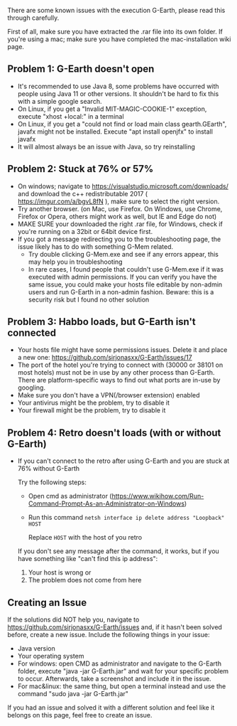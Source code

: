 There are some known issues with the execution G-Earth, please read this through carefully.

First of all, make sure you have extracted the .rar file into its own folder.
If you're using a mac; make sure you have completed the mac-installation wiki page.

## Problem 1: G-Earth doesn't open
* It's recommended to use Java 8, some problems have occurred with people using Java 11 or other versions. It shouldn't be hard to fix this with a simple google search.
* On Linux, if you get a "Invalid MIT-MAGIC-COOKIE-1" exception, execute "xhost +local:" in a terminal
* On Linux, if you get a "could not find or load main class gearth.GEarth", javafx might not be installed. Execute "apt install openjfx" to install javafx
* It will almost always be an issue with Java, so try reinstalling

## Problem 2: Stuck at 76% or 57%
* On windows; navigate to https://visualstudio.microsoft.com/downloads/ and download the c++ redistributable 2017 ( https://imgur.com/a/bgvL8fN ), make sure to select the right version.
* Try another browser. (on Mac, use Firefox. On Windows, use Chrome, Firefox or Opera, others might work as well, but IE and Edge do not)
* MAKE SURE your downloaded the right .rar file, for Windows, check if you're running on a 32bit or 64bit device first.
* If you got a message redirecting you to the troubleshooting page, the issue likely has to do with something G-Mem related.
  - Try double clicking G-Mem.exe and see if any errors appear, this may help you in troubleshooting
  - In rare cases, I found people that couldn't use G-Mem.exe if it was executed with admin permissions. If you can verify you have the same issue, you could make your hosts file editable by non-admin users and run G-Earth in a non-admin fashion. Beware: this is a security risk but I found no other solution

## Problem 3: Habbo loads, but G-Earth isn't connected
* Your hosts file might have some permissions issues. Delete it and place a new one: https://github.com/sirjonasxx/G-Earth/issues/17
* The port of the hotel you're trying to connect with (30000 or 38101 on most hotels) must not be in use by any other process than G-Earth. There are platform-specific ways to find out what ports are in-use by googling.
* Make sure you don't have a VPN(/browser extension) enabled
* Your antivirus might be the problem, try to disable it
* Your firewall might be the problem, try to disable it

## Problem 4: Retro doesn't loads (with or without G-Earth)
* If you can't connect to the retro after using G-Earth and you are stuck at 76% without G-Earth

    Try the following steps:

    - Open cmd as administrator (https://www.wikihow.com/Run-Command-Prompt-As-an-Administrator-on-Windows)
    - Run this command `netsh interface ip delete address "Loopback" HOST`

        Replace `HOST` with the host of you retro

    If you don't see any message after the command, it works, 
    but if you have something like "can't find this ip address":
     1) Your host is wrong or
     2) The problem does not come from here

## Creating an Issue
If the solutions did NOT help you, navigate to https://github.com/sirjonasxx/G-Earth/issues and, if it hasn't been solved before, create a new issue.
Include the following things in your issue:
* Java version
* Your operating system
* For windows: open CMD as administrator and navigate to the G-Earth folder, execute "java -jar G-Earth.jar" and wait for your specific problem to occur. Afterwards, take a screenshot and include it in the issue.
* For mac&linux: the same thing, but open a terminal instead and use the command "sudo java -jar G-Earth.jar"


If you had an issue and solved it with a different solution and feel like it belongs on this page, feel free to create an issue.
